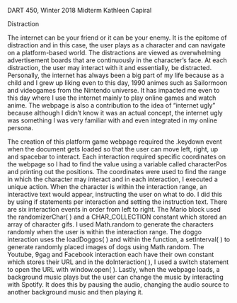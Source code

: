 DART 450, Winter 2018
Midterm
Kathleen Capiral

Distraction

The internet can be your friend or it can be your enemy. It is the epitome of distraction and in this case, the user plays as a character and can navigate on a platform-based world. The distractions are viewed as overwhelming advertisement boards that are continuously in the character’s face. At each distraction, the user may interact with it and essentially, be distracted. Personally, the internet has always been a big part of my life because as a child and I grew up liking even to this day, 1990 animes such as Sailormoon and videogames from the Nintendo universe. It has impacted me even to this day where I use the internet mainly to play online games and watch anime. The webpage is also a contribution to the idea of “internet ugly” because although I didn’t know it was an actual concept, the internet ugly was something I was very familiar with and even integrated in my online persona.

The creation of this platform game webpage required the .keydown event when the document gets loaded so that the user can move left, right, up and spacebar to interact. Each interaction required specific coordinates on the webpage so I had to find the value using a variable called characterPos and printing out the positions. The coordinates were used to find the range in which the character may interact and in each interaction, I executed a unique action. When the character is within the interaction range, an interactive text would appear, instructing the user on what to do. I did this by using if statements per interaction and setting the instruction text. There are six interaction events in order from left to right. The Mario block used the randomizerChar( ) and a CHAR_COLLECTION constant which stored an array of character gifs. I used Math.random to generate the characters randomly when the user is within the interaction range. The doggo interaction uses the loadDoggos( ) and within the function, a setInterval( ) to generate randomly placed images of dogs using Math.random. The Youtube, 9gag and Facebook interaction each have their own constant which stores their URL and in the doInteraction( ), I used a switch statement to open the URL with window.open( ). Lastly, when the webpage loads, a background music plays but the user can change the music by interacting with Spotify. It does this by pausing the audio, changing the audio source to another background music and then playing it.
